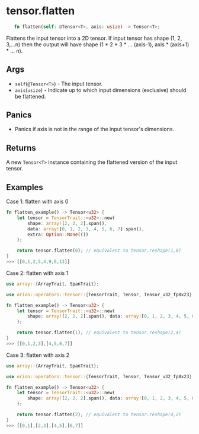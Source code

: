 # tensor.flatten

```rust 
   fn flatten(self: @Tensor<T>, axis: usize) -> Tensor<T>;
```

Flattens the input tensor into a 2D tensor. 
If input tensor has shape (1, 2, 3,...n) then the output will have shape
(1 * 2 * 3 * ... (axis-1), axis * (axis+1) * ... n).

## Args

* `self`(`@Tensor<T>`) - The input tensor.
* `axis`(`usize`) - Indicate up to which input dimensions (exclusive) should be flattened. 

## Panics

* Panics if axis is not in the range of the input tensor's dimensions.

## Returns 

A new `Tensor<T>` instance containing the flattened version of the input tensor.

## Examples

Case 1: flatten with axis 0

```rust
fn flatten_example() -> Tensor<u32> {
    let tensor = TensorTrait::<u32>::new(
        shape: array![2, 2, 2].span(),
        data: array![0, 1, 2, 3, 4, 5, 6, 7].span(),
        extra: Option::None(())
    );

    return tensor.flatten(0); // equivalent to tensor.reshape(1,8)
}
>>> [[0,1,2,5,4,9,6,13]]
```

Case 2: flatten with axis 1

```rust
use array::{ArrayTrait, SpanTrait};

use orion::operators::tensor::{TensorTrait, Tensor, Tensor_u32_fp8x23};

fn flatten_example() -> Tensor<u32> {
    let tensor = TensorTrait::<u32>::new(
        shape: array![2, 2, 2].span(), data: array![0, 1, 2, 3, 4, 5, 6, 7].span(),
    );

    return tensor.flatten(1); // equivalent to tensor.reshape(2,4)
}
>>> [[0,1,2,3],[4,5,6,7]]
```

Case 3: flatten with axis 2

```rust
use array::{ArrayTrait, SpanTrait};

use orion::operators::tensor::{TensorTrait, Tensor, Tensor_u32_fp8x23};

fn flatten_example() -> Tensor<u32> {
    let tensor = TensorTrait::<u32>::new(
        shape: array![2, 2, 2].span(), data: array![0, 1, 2, 3, 4, 5, 6, 7].span(),
    );

    return tensor.flatten(2); // equivalent to tensor.reshape(4,2)
}
>>> [[0,1],[2,3],[4,5],[6,7]]
```
